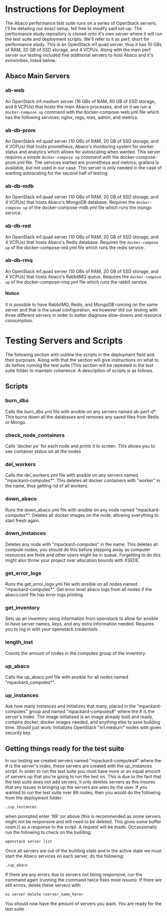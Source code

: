 # Instructions for Deployment
The Abaco performance test suite runs on a series of OpenStack servers, I'll be detailing our exact setup, fell free to modify said set-up. The performance study repository is cloned onto it's own server where it will run the test suite and deployment scripts. We'll refer to it as perf, short for performance study. This is an OpenStack m1.quad server, thus it has 10 GBs of RAM, 20 GB of SSD storage, and 4 VCPUs. Along with the main perf server our testing included five additional servers to host Abaco and it's extremities, listed below.

## Abaco Main Servers
### ab-web
An OpenStack m1.medium server (16 GBs of RAM, 60 GB of SSD storage, and 6 VCPUs) that hosts the main Abaco processes, and on it we run a `docker-compose up` command with the docker-compose-web.yml file which has the following services: nginx, regs, mes, admin, and metrics.
### ab-db-prom
An OpenStack m1.quad server (10 GBs of RAM, 20 GB of SSD storage, and 4 VCPUs) that hosts prometheus, Abaco's monitoring system for worker status and analytics which allows for autoscaling when wanted. This server requires a simple `docker-compose up` command with the docker-compose-prom.yml file. The services started are prometheus and metrics; grafana is available, but not used in our case. This server is only needed in the case of wanting autoscaling for the second half of testing.
### ab-db-mdb
An OpenStack m1.quad server (10 GBs of RAM, 20 GB of SSD storage, and 4 VCPUs) that hosts Abaco's MongoDB database. Requires the `docker-compose up` of the docker-compose-mdb.yml file which runs the mongo service.
### ab-db-red
An OpenStack m1.quad server (10 GBs of RAM, 20 GB of SSD storage, and 4 VCPUs) that hosts Abaco's Redis database. Requires the `docker-compose up` of the docker-compose-red.yml file which runs the redis service.
### ab-db-rmq
An OpenStack m1.quad server (10 GBs of RAM, 20 GB of SSD storage, and 4 VCPUs) that hosts Abaco's RabbitMQ queue. Requires the `docker-compose up` of the docker-compose-rmq.yml file which runs the rabbit service.
#### Notice
It is possible to have RabbitMQ, Redis, and MongoDB running on the same server and that is the usual configuration, we however did our testing with three different servers in order to better diagnose slow-downs and resource consumption.

# Testing Servers and Scripts
The following section with outline the scripts in the deployment field and their purposes. Along with that the section will give instructions on what to do before running the test suite (This section will be repeated in the test suite folder to maintain coherence. A description of scripts is as follows.
## Scripts
### burn_dbs
Calls the burn_dbs.yml file with ansible on any servers named ab-perf-d*. This burns down all the databases and removes any saved files from Redis or Mongo.
### check_node_containers
 Calls 'docker ps' for each node and prints it to screen. This allows you to see container status on all the nodes
### del_workers
Calls the del_workers.yml file with ansible on any servers named "mpackard-computes*". This deletes all docker containers with "worker" in the name, thus getting rid of all workers.
### down_abaco
Runs the down_abaco.yml file with ansible on any node named "mpackard-computes*". Deletes all docker images on the node, allowing everything to start fresh again.
### down_instances
Deletes any node with "mpackard-computes" in the name. This deletes all compute nodes, you should do this before stepping away as computer resources are finite and other users might be in queue. Forgetting to do this might also throw your project over allocation bounds with XSEDE.
### get_error_logs
Runs the get_error_logs.yml file with ansible on all nodes named "mpackard-computes*". Get error level abaco logs from all nodes if the abaco.conf file has error logs printing.
### get_inventory
Sets up an inventory using information from openstack to allow for ansible to have server names, keys, and any extra information needed. Requires you to log in with your openstack credentials.
### length_inst
Counts the amount of nodes in the computes group of the inventory.
### up_abaco
Calls the up_abaco.yml file with ansible for all nodes named "mpackard_computes*".
### up_instances
Ask how many instances and initializes that many, placed in the "mpackard-computes" group and named "mpackard-computes#" where the # is the server's index. The image initialized is an image already built and ready, contains docker, docker images needed, and anything else to save building time. Should just work. Initializes OpenStack "m1.medium" nodes with given security key.
## Getting things ready for the test suite
In our testing we created servers named "mpackard-computes#" where the # is the server's index, these servers are created with the up_instances script. In order to run the test suite you must have more or an equal amount of servers up that you're going to run the test on. This is due to the fact that the test suite does not add servers, it only deletes servers as this insures that any issues in bringing up the servers are seen by the user. If you wanted to run the test suite over 89 nodes, then you would do the following from the deployment folder:
```
./up_instances
```
when prompted enter '89' (or above (this is recommended as some servers might not be responsive and will need to be deleted. This gives some buffer room.)) as a response to the script.
A request will be made. Occassionally run the following to check on the building:
```
openstack server list
```
Once all servers are out of the building state and in the active state we must start the Abaco services on each server, do the following:
```
./up_abaco
```
If there are any errors due to servers not being responsive, run the command again (running the command twice fixes most issues). If there are still errors, delete these servers with:
```
os server delete <server_name_here>
```
You should now have the amount of servers you want. You are ready for the test suite.
